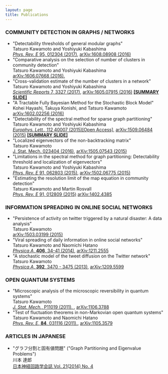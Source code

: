 ```yaml
---
layout: page
title: Publications
---
```



<section class="archive">
<h3>COMMUNITY DETECTION IN GRAPHS / NETWORKS</h3>
<ul>
  <li>
    "Detectability thresholds of general modular graphs"<br>
    Tatsuro Kawamoto and Yoshiyuki Kabashima<br>
    <a href="http://journals.aps.org/pre/abstract/10.1103/PhysRevE.95.012304" target="_blank"><i>Phys. Rev. E</i> 95, 012304 (2017)</a>, <a href="http://arxiv.org/abs/1608.08908" target="_blank">arXiv:1608.08908 (2016)</a>
  </li>
  <li>
    "Comparative analysis on the selection of number of clusters in community detection"<br>
    Tatsuro Kawamoto and Yoshiyuki Kabashima<br>
    <a href="https://arxiv.org/abs/1606.07668" target="_blank">arXiv:1606.07668 (2016).</a>
  </li>
  <li>
    "Cross-validation estimate of the number of clusters in a network"<br>
    Tatsuro Kawamoto and Yoshiyuki Kabashima<br>
    <a href="https://www.nature.com/articles/s41598-017-03623-x" target="_blank"><i>Scientific Reports</i> 7, 3327 (2017)</a>, <a href="https://arxiv.org/abs/1605.07915" target="_blank">arXiv:1605.07915 (2016)</a>
<a href="https://www.slideshare.net/TatsuroKawamoto/crossvalidation-estimate-of-the-number-of-clusters-in-a-network" target="_blank"><strong>[SUMMARY SLIDE]</strong></a>
  </li>
  <li>
    "A Tractable Fully Bayesian Method for the Stochastic Block Model"<br>
    Kohei Hayashi, Takuya Konishi, and Tatsuro Kawamoto<br>
    <a href="http://arxiv.org/abs/1602.02256" target="_blank">arXiv:1602.02256 (2016)</a>
  </li>
  <li>
    "Detectability of the spectral method for sparse graph partitioning"<br>
    Tatsuro Kawamoto and Yoshiyuki Kabashima<br>
    <a href="http://iopscience.iop.org/article/10.1209/0295-5075/112/40007/meta" target="_blank"><i>Europhys. Lett.</i>, 112 40007 (2015)[Open Access]</a>, <a href="http://arxiv.org/abs/1509.06484" target="_blank">arXiv:1509.06484 (2015)</a>
<a href="https://www.slideshare.net/TatsuroKawamoto/detectability-of-the-spectral-method-for-sparse-graph-partitioning" target="_blank"><strong>[SUMMARY SLIDE]</strong></a>
  </li>
  <li>
    "Localized eigenvectors of the non-backtracking matrix"<br>
    Tatsuro Kawamoto<br>
    <a href="http://iopscience.iop.org/article/10.1088/1742-5468/2016/02/023404/meta" target="_blank">J. Stat. Mech. 023404 (2016)</a>, <a href="http://arxiv.org/abs/1505.07543" target="_blank">arXiv:1505.07543 (2015)</a>
  </li>
  <li>
    "Limitations in the spectral method for graph partitioning: Detectability threshold and localization of eigenvectors"<br>
    Tatsuro Kawamoto and Yoshiyuki Kabashima<br>
    <a href="http://journals.aps.org/pre/abstract/10.1103/PhysRevE.91.062803" target="_blank"><i>Phys. Rev. E</i> 91, 062803 (2015)</a>, <a href="http://arxiv.org/abs/1502.06775" target="_blank">arXiv:1502.06775 (2015)</a>
  </li>
  <li>
    "Estimating the resolution limit of the map equation in community detection"<br>
    Tatsuro Kawamoto and Martin Rosvall<br>
    <a href="http://journals.aps.org/pre/abstract/10.1103/PhysRevE.91.012809"><i>Phys. Rev. E</i> 91, 012809 (2015)</a> <a href="http://arxiv.org/abs/1402.4385" target="_blank">arXiv:1402.4385</a>
  </li>
</ul>

<h3>INFORMATION SPREADING IN ONLINE SOCIAL NETWORKS</h3>
<ul>
  <li>
    "Persistence of activity on twitter triggered by a natural disaster: A data analysis"<br>
    Tatsuro Kawamoto<br>
    <a href="http://arxiv.org/abs/1503.03199" target="_blank">arXiv:1503.03199 (2015)</a>
  </li>
  <li>
    "Viral spreading of daily information in online social networks"<br>
    Tatsuro Kawamoto and Naomichi Hatano<br>
    <a href="http://www.sciencedirect.com/science/article/pii/S0378437114002568#" target="_blank"><i>Physica A</i>, <strong>406</strong>, 34-41 (2014)</a>, <a href="http://arxiv.org/abs/1211.2555" target="_blank">arXiv:1211.2555</a>
  </li>
  <li>
    "A stochastic model of the tweet diffusion on the Twitter network"<br>
    Tatsuro Kawamoto<br>
    <a href="http://www.sciencedirect.com/science/article/pii/S0378437113002811" target="_blank"><i>Physica A</i>, <strong>392</strong>, 3470 - 3475 (2013)</a>, <a href="http://arxiv.org/abs/1209.5599" target="_blank">arXiv:1209.5599 </a>
  </li>
</ul>

<h3>OPEN QUANTUM SYSTEMS</h3>
<ul>
  <li>
    "Microscopic analysis of the microscopic reversibility in quantum systems"<br>
    Tatsuro Kawamoto<br>
    <a href="http://iopscience.iop.org/1742-5468/2011/11/P11019" target="_blank"><i>J. Stat. Mech.</i>, P11019 (2011). </a>, <a href="http://arxiv.org/abs/1106.3788" target="_blank">arXiv:1106.3788 </a>
  </li>
  <li>
    "Test of fluctuation theorems in non-Markovian open quantum systems"<br>
    Tatsuro Kawamoto and Naomichi Hatano<br>
    <a href="http://pre.aps.org/abstract/PRE/v84/i3/e031116" target="_blank"><i>Phys. Rev. E</i>, <strong>84</strong>, 031116 (2011).</a>, <a href="http://arxiv.org/abs/1105.3579" target="_blank">arXiv:1105.3579 </a>
  </li>
</ul>

<h3>ARTICLES IN JAPANESE</h3>
<ul>
  <li>
    "グラフ分割と固有値問題" ("Graph Partitioning and Eigenvalue Problems")<br>
    川本 達郎<br>
    <a href="https://www.jstage.jst.go.jp/browse/jnns/21/4/_contents/-char/ja/" target="_blank">日本神経回路学会誌 Vol. 21(2014) No. 4</a>
  </li>
</ul>
</section>
